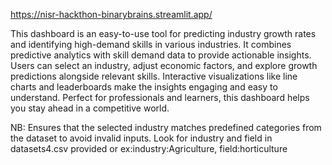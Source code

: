 https://nisr-hackthon-binarybrains.streamlit.app/


This dashboard is an easy-to-use tool for predicting industry growth rates and identifying high-demand skills in various industries. 
It combines predictive analytics with skill demand data to provide actionable insights. 
Users can select an industry, adjust economic factors, and explore growth predictions alongside relevant skills. 
Interactive visualizations like line charts and leaderboards make the insights engaging and easy to understand.
Perfect for professionals and learners, this dashboard helps you stay ahead in a competitive world.

NB: Ensures that the selected industry matches predefined categories from the dataset to avoid invalid inputs.
Look for industry and field in datasets4.csv provided or ex:industry:Agriculture, field:horticulture
